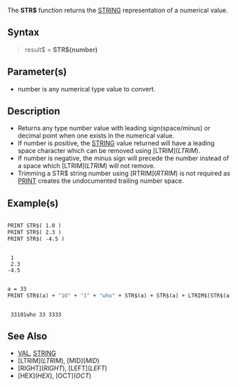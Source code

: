 The **STR$** function returns the [STRING](STRING) representation of a numerical value.

## Syntax

> result$ = **STR$(**number**)**

## Parameter(s)

* number is any numerical type value to convert.

## Description

* Returns any type number value with leading sign(space/minus) or decimal point when one exists in the numerical value.
* If number is positive, the [STRING](STRING) value returned will have a leading space character which can be removed using [LTRIM$](LTRIM$).
* If number is negative, the minus sign will precede the number instead of a space which [LTRIM$](LTRIM$) will not remove.
* Trimming a STR$ string number using [RTRIM$](RTRIM$) is not required as [PRINT](PRINT) creates the undocumented trailing number space.

## Example(s)

```vb

PRINT STR$( 1.0 )
PRINT STR$( 2.3 )
PRINT STR$( -4.5 )

```

```text

 1
 2.3
-4.5

```

```vb

a = 33
PRINT STR$(a) + "10" + "1" + "who" + STR$(a) + STR$(a) + LTRIM$(STR$(a))

```

```text

 33101who 33 3333

```

## See Also

* [VAL](VAL), [STRING](STRING)
* [LTRIM$](LTRIM$), [MID$](MID$)
* [RIGHT$](RIGHT$), [LEFT$](LEFT$)
* [HEX$](HEX$), [OCT$](OCT$)

